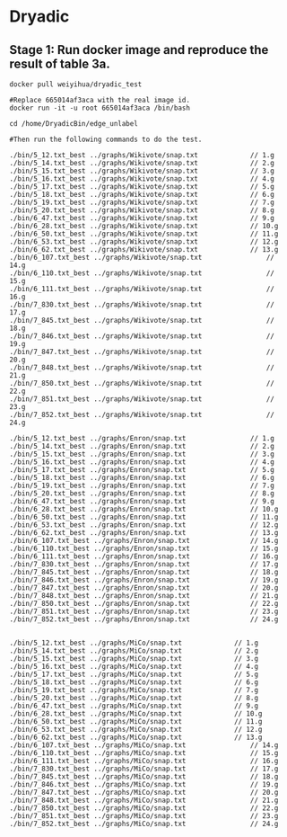 # Dryadic

## Stage 1: Run docker image and reproduce the result of table 3a.
    
```shell
docker pull weiyihua/dryadic_test

#Replace 665014af3aca with the real image id. 
docker run -it -u root 665014af3aca /bin/bash

cd /home/DryadicBin/edge_unlabel

#Then run the following commands to do the test. 
```

    ./bin/5_12.txt_best ../graphs/Wikivote/snap.txt				// 1.g
    ./bin/5_14.txt_best ../graphs/Wikivote/snap.txt				// 2.g
    ./bin/5_15.txt_best ../graphs/Wikivote/snap.txt				// 3.g
    ./bin/5_16.txt_best ../graphs/Wikivote/snap.txt				// 4.g
    ./bin/5_17.txt_best ../graphs/Wikivote/snap.txt				// 5.g
    ./bin/5_18.txt_best ../graphs/Wikivote/snap.txt				// 6.g
    ./bin/5_19.txt_best ../graphs/Wikivote/snap.txt				// 7.g
    ./bin/5_20.txt_best ../graphs/Wikivote/snap.txt				// 8.g
    ./bin/6_47.txt_best ../graphs/Wikivote/snap.txt				// 9.g
    ./bin/6_28.txt_best ../graphs/Wikivote/snap.txt				// 10.g
    ./bin/6_50.txt_best ../graphs/Wikivote/snap.txt				// 11.g
    ./bin/6_53.txt_best ../graphs/Wikivote/snap.txt				// 12.g
    ./bin/6_62.txt_best ../graphs/Wikivote/snap.txt				// 13.g
    ./bin/6_107.txt_best ../graphs/Wikivote/snap.txt				// 14.g
    ./bin/6_110.txt_best ../graphs/Wikivote/snap.txt				// 15.g
    ./bin/6_111.txt_best ../graphs/Wikivote/snap.txt				// 16.g
    ./bin/7_830.txt_best ../graphs/Wikivote/snap.txt				// 17.g
    ./bin/7_845.txt_best ../graphs/Wikivote/snap.txt				// 18.g
    ./bin/7_846.txt_best ../graphs/Wikivote/snap.txt				// 19.g
    ./bin/7_847.txt_best ../graphs/Wikivote/snap.txt				// 20.g
    ./bin/7_848.txt_best ../graphs/Wikivote/snap.txt				// 21.g
    ./bin/7_850.txt_best ../graphs/Wikivote/snap.txt				// 22.g
    ./bin/7_851.txt_best ../graphs/Wikivote/snap.txt				// 23.g
    ./bin/7_852.txt_best ../graphs/Wikivote/snap.txt				// 24.g
                    
    ./bin/5_12.txt_best ../graphs/Enron/snap.txt				// 1.g
    ./bin/5_14.txt_best ../graphs/Enron/snap.txt				// 2.g
    ./bin/5_15.txt_best ../graphs/Enron/snap.txt				// 3.g
    ./bin/5_16.txt_best ../graphs/Enron/snap.txt				// 4.g
    ./bin/5_17.txt_best ../graphs/Enron/snap.txt				// 5.g
    ./bin/5_18.txt_best ../graphs/Enron/snap.txt				// 6.g
    ./bin/5_19.txt_best ../graphs/Enron/snap.txt				// 7.g
    ./bin/5_20.txt_best ../graphs/Enron/snap.txt				// 8.g
    ./bin/6_47.txt_best ../graphs/Enron/snap.txt				// 9.g
    ./bin/6_28.txt_best ../graphs/Enron/snap.txt				// 10.g
    ./bin/6_50.txt_best ../graphs/Enron/snap.txt				// 11.g
    ./bin/6_53.txt_best ../graphs/Enron/snap.txt				// 12.g
    ./bin/6_62.txt_best ../graphs/Enron/snap.txt				// 13.g
    ./bin/6_107.txt_best ../graphs/Enron/snap.txt				// 14.g
    ./bin/6_110.txt_best ../graphs/Enron/snap.txt				// 15.g
    ./bin/6_111.txt_best ../graphs/Enron/snap.txt				// 16.g
    ./bin/7_830.txt_best ../graphs/Enron/snap.txt				// 17.g
    ./bin/7_845.txt_best ../graphs/Enron/snap.txt				// 18.g
    ./bin/7_846.txt_best ../graphs/Enron/snap.txt				// 19.g
    ./bin/7_847.txt_best ../graphs/Enron/snap.txt				// 20.g
    ./bin/7_848.txt_best ../graphs/Enron/snap.txt				// 21.g
    ./bin/7_850.txt_best ../graphs/Enron/snap.txt				// 22.g
    ./bin/7_851.txt_best ../graphs/Enron/snap.txt				// 23.g
    ./bin/7_852.txt_best ../graphs/Enron/snap.txt				// 24.g
                    
                    
    ./bin/5_12.txt_best ../graphs/MiCo/snap.txt				// 1.g
    ./bin/5_14.txt_best ../graphs/MiCo/snap.txt				// 2.g
    ./bin/5_15.txt_best ../graphs/MiCo/snap.txt				// 3.g
    ./bin/5_16.txt_best ../graphs/MiCo/snap.txt				// 4.g
    ./bin/5_17.txt_best ../graphs/MiCo/snap.txt				// 5.g
    ./bin/5_18.txt_best ../graphs/MiCo/snap.txt				// 6.g
    ./bin/5_19.txt_best ../graphs/MiCo/snap.txt				// 7.g
    ./bin/5_20.txt_best ../graphs/MiCo/snap.txt				// 8.g
    ./bin/6_47.txt_best ../graphs/MiCo/snap.txt				// 9.g
    ./bin/6_28.txt_best ../graphs/MiCo/snap.txt				// 10.g
    ./bin/6_50.txt_best ../graphs/MiCo/snap.txt				// 11.g
    ./bin/6_53.txt_best ../graphs/MiCo/snap.txt				// 12.g
    ./bin/6_62.txt_best ../graphs/MiCo/snap.txt				// 13.g
    ./bin/6_107.txt_best ../graphs/MiCo/snap.txt				// 14.g
    ./bin/6_110.txt_best ../graphs/MiCo/snap.txt				// 15.g
    ./bin/6_111.txt_best ../graphs/MiCo/snap.txt				// 16.g
    ./bin/7_830.txt_best ../graphs/MiCo/snap.txt				// 17.g
    ./bin/7_845.txt_best ../graphs/MiCo/snap.txt				// 18.g
    ./bin/7_846.txt_best ../graphs/MiCo/snap.txt				// 19.g
    ./bin/7_847.txt_best ../graphs/MiCo/snap.txt				// 20.g
    ./bin/7_848.txt_best ../graphs/MiCo/snap.txt				// 21.g
    ./bin/7_850.txt_best ../graphs/MiCo/snap.txt				// 22.g
    ./bin/7_851.txt_best ../graphs/MiCo/snap.txt				// 23.g
    ./bin/7_852.txt_best ../graphs/MiCo/snap.txt				// 24.g
